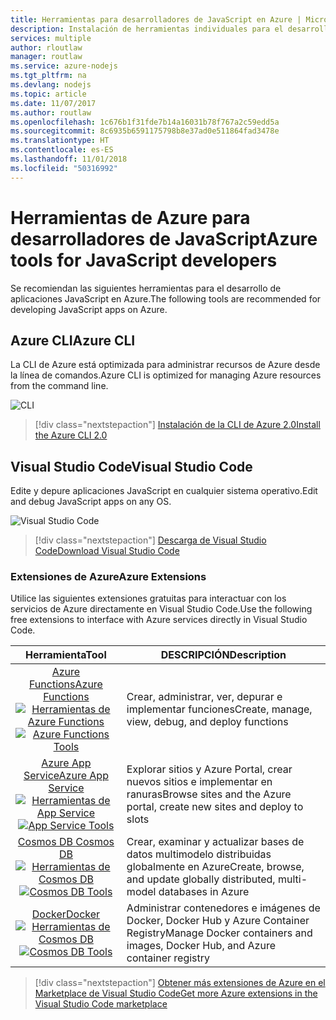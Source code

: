 ```yaml
---
title: Herramientas para desarrolladores de JavaScript en Azure | Microsoft Docs
description: Instalación de herramientas individuales para el desarrollo en JavaScript en Azure
services: multiple
author: rloutlaw
manager: routlaw
ms.service: azure-nodejs
ms.tgt_pltfrm: na
ms.devlang: nodejs
ms.topic: article
ms.date: 11/07/2017
ms.author: routlaw
ms.openlocfilehash: 1c676b1f31fde7b14a16031b78f767a2c59edd5a
ms.sourcegitcommit: 8c6935b6591175798b8e37ad0e511864fad3478e
ms.translationtype: HT
ms.contentlocale: es-ES
ms.lasthandoff: 11/01/2018
ms.locfileid: "50316992"
---
```

# <a name="azure-tools-for-javascript-developers"></a><span data-ttu-id="975c2-103">Herramientas de Azure para desarrolladores de JavaScript</span><span class="sxs-lookup"><span data-stu-id="975c2-103">Azure tools for JavaScript developers</span></span>
<span data-ttu-id="975c2-104">Se recomiendan las siguientes herramientas para el desarrollo de aplicaciones JavaScript en Azure.</span><span class="sxs-lookup"><span data-stu-id="975c2-104">The following tools are recommended for developing JavaScript apps on Azure.</span></span>

## <a name="azure-cli"></a><span data-ttu-id="975c2-105">Azure CLI</span><span class="sxs-lookup"><span data-stu-id="975c2-105">Azure CLI</span></span>
<span data-ttu-id="975c2-106">La CLI de Azure está optimizada para administrar recursos de Azure desde la línea de comandos.</span><span class="sxs-lookup"><span data-stu-id="975c2-106">Azure CLI is optimized for managing Azure resources from the command line.</span></span>

![CLI](media/node-azure-tools/cli.png)
 
> [!div class="nextstepaction"]
> [<span data-ttu-id="975c2-108">Instalación de la CLI de Azure 2.0</span><span class="sxs-lookup"><span data-stu-id="975c2-108">Install the Azure CLI 2.0</span></span>](https://docs.microsoft.com/cli/azure/install-az-cli2)

## <a name="visual-studio-code"></a><span data-ttu-id="975c2-109">Visual Studio Code</span><span class="sxs-lookup"><span data-stu-id="975c2-109">Visual Studio Code</span></span>
<span data-ttu-id="975c2-110">Edite y depure aplicaciones JavaScript en cualquier sistema operativo.</span><span class="sxs-lookup"><span data-stu-id="975c2-110">Edit and debug JavaScript apps on any OS.</span></span>

![Visual Studio Code](media/node-azure-tools/vs-code.png)

> [!div class="nextstepaction"]
> [<span data-ttu-id="975c2-112">Descarga de Visual Studio Code</span><span class="sxs-lookup"><span data-stu-id="975c2-112">Download Visual Studio Code</span></span>](https://code.visualstudio.com)

### <a name="azure-extensions"></a><span data-ttu-id="975c2-113">Extensiones de Azure</span><span class="sxs-lookup"><span data-stu-id="975c2-113">Azure Extensions</span></span>
<span data-ttu-id="975c2-114">Utilice las siguientes extensiones gratuitas para interactuar con los servicios de Azure directamente en Visual Studio Code.</span><span class="sxs-lookup"><span data-stu-id="975c2-114">Use the following free extensions to interface with Azure services directly in Visual Studio Code.</span></span>

| <span data-ttu-id="975c2-115">Herramienta</span><span class="sxs-lookup"><span data-stu-id="975c2-115">Tool</span></span> | <span data-ttu-id="975c2-116">DESCRIPCIÓN</span><span class="sxs-lookup"><span data-stu-id="975c2-116">Description</span></span>  |
|:---------:|---------|
| [<span data-ttu-id="975c2-117">Azure Functions</span><span class="sxs-lookup"><span data-stu-id="975c2-117">Azure Functions</span></span>](https://marketplace.visualstudio.com/items?itemName=ms-azuretools.vscode-azurefunctions) <br> <span data-ttu-id="975c2-118">[![Herramientas de Azure Functions](media/node-azure-tools/icon-azure-functions.png)](https://marketplace.visualstudio.com/items?itemName=ms-azuretools.vscode-azurefunctions)</span><span class="sxs-lookup"><span data-stu-id="975c2-118">[![Azure Functions Tools](media/node-azure-tools/icon-azure-functions.png)](https://marketplace.visualstudio.com/items?itemName=ms-azuretools.vscode-azurefunctions)</span></span> | <span data-ttu-id="975c2-119">Crear, administrar, ver, depurar e implementar funciones</span><span class="sxs-lookup"><span data-stu-id="975c2-119">Create, manage, view, debug, and deploy functions</span></span>|
| [<span data-ttu-id="975c2-120">Azure App Service</span><span class="sxs-lookup"><span data-stu-id="975c2-120">Azure App Service</span></span>](https://marketplace.visualstudio.com/items?itemName=ms-azuretools.vscode-azureappservice) <br> <span data-ttu-id="975c2-121">[![Herramientas de App Service](media/node-azure-tools/icon-azure-app-service.png)](https://marketplace.visualstudio.com/items?itemName=ms-azuretools.vscode-azureappservice)</span><span class="sxs-lookup"><span data-stu-id="975c2-121">[![App Service Tools](media/node-azure-tools/icon-azure-app-service.png)](https://marketplace.visualstudio.com/items?itemName=ms-azuretools.vscode-azureappservice)</span></span> | <span data-ttu-id="975c2-122">Explorar sitios y Azure Portal, crear nuevos sitios e implementar en ranuras</span><span class="sxs-lookup"><span data-stu-id="975c2-122">Browse sites and the Azure portal, create new sites and deploy to slots</span></span> |
| [<span data-ttu-id="975c2-123">Cosmos DB </span><span class="sxs-lookup"><span data-stu-id="975c2-123">Cosmos DB </span></span>](https://marketplace.visualstudio.com/items?itemName=ms-azuretools.vscode-cosmosdb)  <br> <span data-ttu-id="975c2-124">[![Herramientas de Cosmos DB](media/node-azure-tools/icon-cosmos-db.png)](https://marketplace.visualstudio.com/items?itemName=ms-azuretools.vscode-cosmosdb)</span><span class="sxs-lookup"><span data-stu-id="975c2-124">[![Cosmos DB Tools](media/node-azure-tools/icon-cosmos-db.png)](https://marketplace.visualstudio.com/items?itemName=ms-azuretools.vscode-cosmosdb)</span></span>| <span data-ttu-id="975c2-125">Crear, examinar y actualizar bases de datos multimodelo distribuidas globalmente en Azure</span><span class="sxs-lookup"><span data-stu-id="975c2-125">Create, browse, and update globally distributed, multi-model databases in Azure</span></span> |
| [<span data-ttu-id="975c2-126">Docker</span><span class="sxs-lookup"><span data-stu-id="975c2-126">Docker</span></span>](https://marketplace.visualstudio.com/items?itemName=formulahendry.docker-explorer)   <br> <span data-ttu-id="975c2-127">[![Herramientas de Cosmos DB](media/node-azure-tools/icon-docker.png)](https://marketplace.visualstudio.com/items?itemName=formulahendry.docker-explorer)</span><span class="sxs-lookup"><span data-stu-id="975c2-127">[![Cosmos DB Tools](media/node-azure-tools/icon-docker.png)](https://marketplace.visualstudio.com/items?itemName=formulahendry.docker-explorer)</span></span>| <span data-ttu-id="975c2-128">Administrar contenedores e imágenes de Docker, Docker Hub y Azure Container Registry</span><span class="sxs-lookup"><span data-stu-id="975c2-128">Manage Docker containers and images, Docker Hub, and Azure container registry</span></span> |

> [!div class="nextstepaction"]
> [<span data-ttu-id="975c2-129">Obtener más extensiones de Azure en el Marketplace de Visual Studio Code</span><span class="sxs-lookup"><span data-stu-id="975c2-129">Get more Azure extensions in the Visual Studio Code marketplace</span></span>](https://marketplace.visualstudio.com/search?term=azure&target=VSCode&category=All%20categories&sortBy=Relevance)